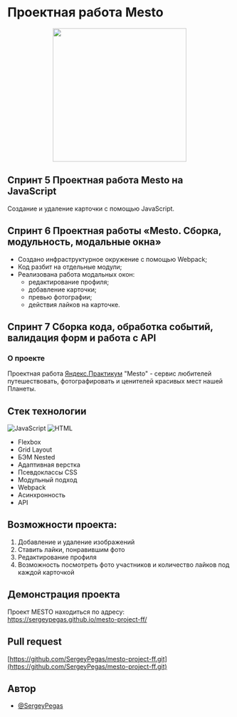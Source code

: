 # Проектная работа Mesto

<div id="header" align="center">  <img src="https://avon-c.ru/wp-content/uploads/0/e/3/0e3eadba730f0ecfdf9ba1a5bff264eb.jpeg" width="300"/> </div>

## Спринт 5 Проектная работа Mesto на JavaScript

Cоздание и удаление карточки с помощью JavaScript.

## Спринт 6 Проектная работы «Mesto. Сборка, модульность, модальные окна»

- Создано инфраструктурное окружение с помощью Webpack;
- Код разбит на отдельные модули;
- Реализована работа модальных окон:
   - редактирование профиля;
   - добавление карточки;
   - превью фотографии;
   - действия лайков на карточке.

## Спринт 7 Сборка кода, обработка событий, валидация форм и работа с API

### О проекте

Проектная работа [Яндекс.Практикум](https://practicum.yandex.ru/) "Mesto" - сервис любителей путешествовать, фотографировать и ценителей красивых мест нашей Планеты.

## Стек технологии

![JavaScript](https://img.shields.io/badge/javascript-%23323330.svg?style=for-the-badge&logo=javascript&logoColor=%23F7DF1E)
![HTML](https://img.shields.io/badge/HTML-%230db7ed.svg?style=for-the-badge&logo=html&logoColor=white)
- Flexbox
- Grid Layout
- БЭМ Nested
- Адаптивная верстка
- Псевдоклассы CSS
- Модульный подход
- Webpack
- Асинхронность
- API


## Возможности проекта: 

1. Добавление и удаление изображений
2. Ставить лайки, понравившим фото
3. Редактирование профиля
4. Возможность посмотреть фото участников и количество лайков под каждой карточкой


## Демонстрация  проекта

Проект MESTO находиться по адресу: https://sergeypegas.github.io/mesto-project-ff/

## Pull request

[https://github.com/SergeyPegas/mesto-project-ff.git](https://github.com/SergeyPegas/mesto-project-ff.git)

## Автор

- [@SergeyPegas](https://github.com/SergeyPegas)
